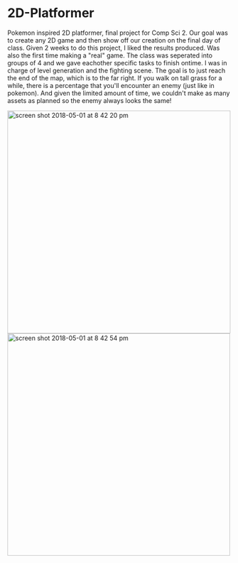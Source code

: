 # 2D-Platformer
Pokemon inspired 2D platformer, final project for Comp Sci 2.
Our goal was to create any 2D game and then show off our creation on the final day of class. Given 2 weeks to do this project, I liked the results produced. Was also the first time making a "real" game. The class was seperated into groups of 4 and we gave eachother specific tasks to finish ontime. I was in charge of level generation and the fighting scene. The goal is to just reach the end of the map, which is to the far right. If you walk on tall grass for a while, there is a percentage that you'll encounter an enemy (just like in pokemon). And given the limited amount of time, we couldn't make as many assets as planned so the enemy always looks the same!

<img width="502" alt="screen shot 2018-05-01 at 8 42 20 pm" src="https://user-images.githubusercontent.com/3750077/39501474-b3ca5b6e-4d80-11e8-90c5-ef455e47772b.png">
<img width="501" alt="screen shot 2018-05-01 at 8 42 54 pm" src="https://user-images.githubusercontent.com/3750077/39501482-bc13fae6-4d80-11e8-8891-f2088ddb4a29.png">
